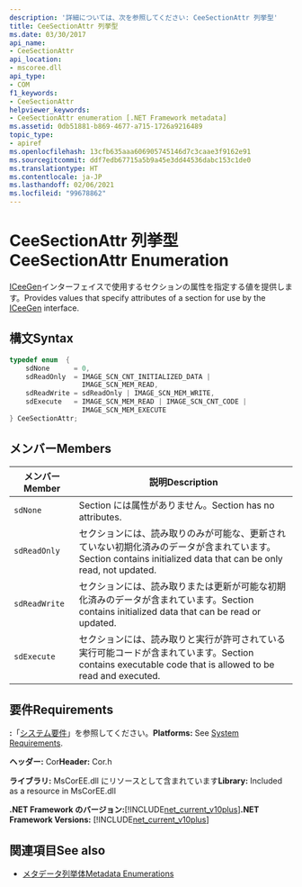 ```yaml
---
description: '詳細については、次を参照してください: CeeSectionAttr 列挙型'
title: CeeSectionAttr 列挙型
ms.date: 03/30/2017
api_name:
- CeeSectionAttr
api_location:
- mscoree.dll
api_type:
- COM
f1_keywords:
- CeeSectionAttr
helpviewer_keywords:
- CeeSectionAttr enumeration [.NET Framework metadata]
ms.assetid: 0db51881-b869-4677-a715-1726a9216489
topic_type:
- apiref
ms.openlocfilehash: 13cfb635aaa606905745146d7c3caae3f9162e91
ms.sourcegitcommit: ddf7edb67715a5b9a45e3dd44536dabc153c1de0
ms.translationtype: HT
ms.contentlocale: ja-JP
ms.lasthandoff: 02/06/2021
ms.locfileid: "99678862"
---
```

# <a name="ceesectionattr-enumeration"></a><span data-ttu-id="64616-103">CeeSectionAttr 列挙型</span><span class="sxs-lookup"><span data-stu-id="64616-103">CeeSectionAttr Enumeration</span></span>

<span data-ttu-id="64616-104">[ICeeGen](iceegen-interface.md)インターフェイスで使用するセクションの属性を指定する値を提供します。</span><span class="sxs-lookup"><span data-stu-id="64616-104">Provides values that specify attributes of a section for use by the [ICeeGen](iceegen-interface.md) interface.</span></span>  
  
## <a name="syntax"></a><span data-ttu-id="64616-105">構文</span><span class="sxs-lookup"><span data-stu-id="64616-105">Syntax</span></span>  
  
```cpp  
typedef enum  {  
    sdNone      = 0,  
    sdReadOnly  = IMAGE_SCN_CNT_INITIALIZED_DATA |  
                  IMAGE_SCN_MEM_READ,  
    sdReadWrite = sdReadOnly | IMAGE_SCN_MEM_WRITE,  
    sdExecute   = IMAGE_SCN_MEM_READ | IMAGE_SCN_CNT_CODE |  
                  IMAGE_SCN_MEM_EXECUTE  
} CeeSectionAttr;  
```  
  
## <a name="members"></a><span data-ttu-id="64616-106">メンバー</span><span class="sxs-lookup"><span data-stu-id="64616-106">Members</span></span>  
  
|<span data-ttu-id="64616-107">メンバー</span><span class="sxs-lookup"><span data-stu-id="64616-107">Member</span></span>|<span data-ttu-id="64616-108">説明</span><span class="sxs-lookup"><span data-stu-id="64616-108">Description</span></span>|  
|------------|-----------------|  
|`sdNone`|<span data-ttu-id="64616-109">Section には属性がありません。</span><span class="sxs-lookup"><span data-stu-id="64616-109">Section has no attributes.</span></span>|  
|`sdReadOnly`|<span data-ttu-id="64616-110">セクションには、読み取りのみが可能な、更新されていない初期化済みのデータが含まれています。</span><span class="sxs-lookup"><span data-stu-id="64616-110">Section contains initialized data that can be only read, not updated.</span></span>|  
|`sdReadWrite`|<span data-ttu-id="64616-111">セクションには、読み取りまたは更新が可能な初期化済みのデータが含まれています。</span><span class="sxs-lookup"><span data-stu-id="64616-111">Section contains initialized data that can be read or updated.</span></span>|  
|`sdExecute`|<span data-ttu-id="64616-112">セクションには、読み取りと実行が許可されている実行可能コードが含まれています。</span><span class="sxs-lookup"><span data-stu-id="64616-112">Section contains executable code that is allowed to be read and executed.</span></span>|  
  
## <a name="requirements"></a><span data-ttu-id="64616-113">要件</span><span class="sxs-lookup"><span data-stu-id="64616-113">Requirements</span></span>  

 <span data-ttu-id="64616-114">**:**「[システム要件](../../get-started/system-requirements.md)」を参照してください。</span><span class="sxs-lookup"><span data-stu-id="64616-114">**Platforms:** See [System Requirements](../../get-started/system-requirements.md).</span></span>  
  
 <span data-ttu-id="64616-115">**ヘッダー:** Cor</span><span class="sxs-lookup"><span data-stu-id="64616-115">**Header:** Cor.h</span></span>  
  
 <span data-ttu-id="64616-116">**ライブラリ:** MsCorEE.dll にリソースとして含まれています</span><span class="sxs-lookup"><span data-stu-id="64616-116">**Library:** Included as a resource in MsCorEE.dll</span></span>  
  
 <span data-ttu-id="64616-117">**.NET Framework のバージョン:**[!INCLUDE[net_current_v10plus](../../../../includes/net-current-v10plus-md.md)]</span><span class="sxs-lookup"><span data-stu-id="64616-117">**.NET Framework Versions:** [!INCLUDE[net_current_v10plus](../../../../includes/net-current-v10plus-md.md)]</span></span>  
  
## <a name="see-also"></a><span data-ttu-id="64616-118">関連項目</span><span class="sxs-lookup"><span data-stu-id="64616-118">See also</span></span>

- [<span data-ttu-id="64616-119">メタデータ列挙体</span><span class="sxs-lookup"><span data-stu-id="64616-119">Metadata Enumerations</span></span>](metadata-enumerations.md)
